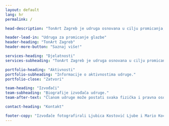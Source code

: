 ```yaml
---
layout: default
lang: hr
permalink: /

head-description: "TonArt Zagreb je udruga osnovana u cilju promicanja, razvitka i unapređenja glazbene kulture."

header-lead-in: "Udruga za promicanje glazbe"
header-heading: "TonArt Zagreb"
header-more-button: "Saznaj više!"

services-heading: "Djelatnosti"
services-subheading: "TonArt Zagreb je udruga osnovana u cilju promicanja, razvitka i unapređenja glazbene kulture.<br>Udruga sukladno ciljevima ostvaruje niz djelatnosti na području glazbene umjetnosti."

portfolio-heading: "Aktivnosti"
portfolio-subheading: "Informacije o aktivnostima udruge."
portfolio-close: "Zatvori"

team-heading: "Izvođači"
team-subheading: "Biografije izvođača udruge."
team-after-text: "Članom udruge može postati svaka fizička i pravna osoba."

contact-heading: "Kontakt"

footer-copy: "Izvođače fotografirali Ljubica Kostović Ljube i Mario Kociper."
---
```


